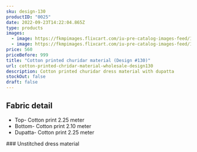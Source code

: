 ```yaml
---
sku: design-130
productID: "0025"
date: 2022-09-23T14:22:04.865Z
type: products
images:
  - image: https://fkmpimages.flixcart.com/iu-pre-catalog-images-feed/1663854456184-a8bf6d3e754e4555-65CB2FCFA5773879259A0655F26F8D59
  - image: https://fkmpimages.flixcart.com/iu-pre-catalog-images-feed/1663854442928-a8bf6d3e754e4555-0DEC4CF35CE935BA65CB410700CE3158
price: 560
priceBefore: 999
title: "Cotton printed churidar material (Design #130)"
url: cotton-printed-chridar-material-wholesale-design130
description: Cotton printed churidar dress material with dupatta
stockOut: false
draft: false
---
```

## Fabric detail
- T﻿op- Cotton print 2.25 meter
- Bottom- Cotton print 2.10 meter
- Dupatta- Cotton print 2.25 meter

#﻿## Unstitched dress material
